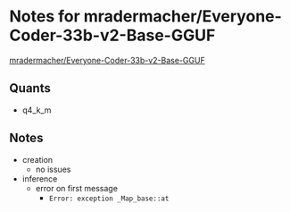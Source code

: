 # Notes for mradermacher/Everyone-Coder-33b-v2-Base-GGUF
[mradermacher/Everyone-Coder-33b-v2-Base-GGUF](https://huggingface.co/mradermacher/Everyone-Coder-33b-v2-Base-GGUF)

## Quants
- q4_k_m

## Notes
- creation
  - no issues
- inference
  - error on first message
    - `Error: exception _Map_base::at`
